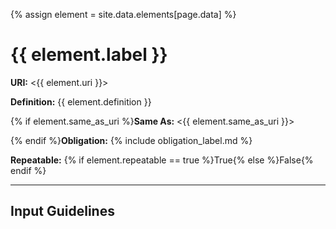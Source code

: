 {% assign element = site.data.elements[page.data] %}

# {{ element.label }}

__URI:__ <{{ element.uri }}>

__Definition:__ {{ element.definition }}

{% if element.same_as_uri %}__Same As:__ <{{ element.same_as_uri }}>

{% endif %}__Obligation:__ {% include obligation_label.md %}

__Repeatable:__ {% if element.repeatable == true %}True{% else %}False{% endif %}

---

## Input Guidelines
